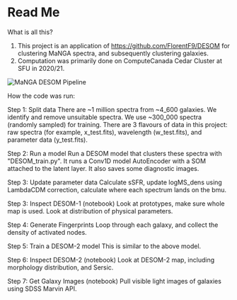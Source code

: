 # Read Me

What is all this?
1) This project is an application of https://github.com/FlorentF9/DESOM for clustering MaNGA spectra, and subsequently clustering galaxies.
2) Computation was primarily done on ComputeCanada Cedar Cluster at SFU in 2020/21.


![MaNGA DESOM Pipeline](https://user-images.githubusercontent.com/76233047/134795641-758f833d-45bf-4fa8-8244-08586f2ba473.png)


How the code was run:

Step 1: Split data
There are ~1 million spectra from ~4_600 galaxies.
We identify and remove unsuitable spectra.
We use ~300_000 spectra (randomly sampled) for training.
There are 3 flavours of data in this project: raw spectra (for example, x_test.fits), wavelength (w_test.fits), and parameter data (y_test.fits).

Step 2: Run a model
Run a DESOM model that clusters these spectra with "DESOM_train.py". It runs a Conv1D model AutoEncoder with a SOM attached to the latent layer.
It also saves some diagnostic images.

Step 3: Update parameter data
Calculate sSFR, update logMS_dens using LambdaCDM correction, calculate where each spectrum lands on the bmu.

Step 3: Inspect DESOM-1 (notebook)
Look at prototypes, make sure whole map is used. Look at distribution of physical parameters.

Step 4: Generate Fingerprints
Loop through each galaxy, and collect the density of activated nodes.

Step 5: Train a DESOM-2 model
This is similar to the above model.

Step 6: Inspect DESOM-2 (notebook)
Look at DESOM-2 map, including morphology distribution, and Sersic.

Step 7: Get Galaxy Images (notebook)
Pull visible light images of galaxies using SDSS Marvin API.
